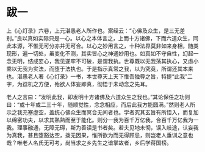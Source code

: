 # 跋一

上《心灯录》六卷，上元湛愚老人所作也。案经云：“心佛及众生，是三无差别。”良以真如实际只是一心。以心之本体言之，上而十方诸佛，下而六道众生，同此本源，不惟无可分亦并无可合。以心之妙用言之，十种法界莫非如来身相，随类现形，遍一切处，虽变化不测，其实皆心之神通妙用也。如真如不守自性，幻起一念无明，结成妄心，我见遂牢不可破，是谓我执。世尊既以无我荡其执心，又虑小乘以无我为实法，而堕于法执也。于是指示真常之我，以为究竟，所谓还其本来也。湛愚老人著《心灯录》一书，本世尊天上天下惟吾独尊之旨，特提“此我”二字，为逗机之方便，殆欲人体妄即真，彻悟于未动念之先耳。

老人之言曰：“发明此我，即发明十方诸佛及六道众生之我也。”其论保任之功则曰：“或十年或二三十年，随顺觉性，念念相应，而后此我方能圆满。”然则老人所示之我充塞虚空，盖统心佛众生而冥合无间者也。学者究其玄旨有所悟入，而复加以绵密功夫，以求其熟熟而至于能化。则分一我为百千万亿我，合百千万亿我为一我。理事融通，无障无碍，斯为善读是书者矣。若夫见地未彻，误入岐途，认妄我为真我，甚且堕豁达空，拨无因果，惟所欲为而无得顾忌，则岂老人垂训之意也哉？唯老人名氏无可考，尚当求之乡先生之谙掌故者，乡后学蒋国榜。
